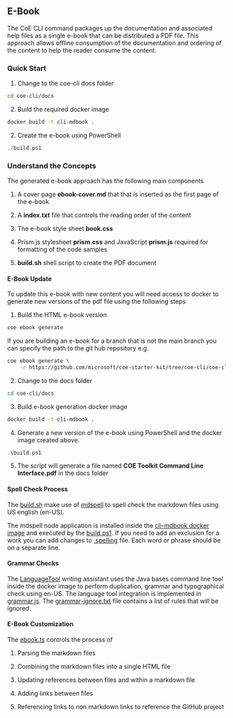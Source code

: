 ## E-Book

The CoE CLI command packages up the documentation and associated help files as a single e-book that can be distributed a PDF file. This approach allows offline consumption of the documentation and ordering of the content to help the reader consume the content.

### Quick Start

1. Change to the coe-cli docs folder

```bash
cd coe-cli/docs
```

2. Build the required docker image

```bash
docker build -t cli-mdbook .
```

2. Create the e-book using PowerShell

```powershell
./build.ps1
```

### Understand the Concepts

The generated e-book approach has the following main components

1. A cover page **ebook-cover.md** that that is inserted as the first page of the e-book

2. A **index.txt** file that controls the reading order of the content

3. The e-book style sheet **book.css**

4. Prism.js stylesheet **prism.css** and JavaScript **prism.js** required for formatting of the code samples

5. **build.sh** shell script to create the PDF document

#### E-Book Update

To update this e-book with new content you will need access to docker to generate new versions of the pdf file using the following steps


1. Build the HTML e-book version

```bash
coe ebook generate
```

If you are building an e-book for a branch that is not the main branch you can specify the path to the git hub repository e.g.

```bash
coe ebook generate \
    -r https://github.com/microsoft/coe-starter-kit/tree/coe-cli/coe-cli/docs
```

2. Change to the docs folder

```bash
cd coe-cli/docs
```

3. Build e-book generation docker image

```bash
docker build -t cli-mdbook .
```

4. Generate a new version of the e-book using PowerShell and the docker image created above.

```powershell
.\build.ps1
```

5. The script will generate a file named **COE Toolkit Command Line Interface.pdf** in the docs folder

#### Spell Check Process

The [build.sh](../build.sh) make use of [mdspell](https://www.npmjs.com/package/markdown-spellcheck) to spell check the markdown files using US english (en-US).

The mdspell node application is installed inside the [cli-mdbook docker image](../dockerfile) and executed by the [build.ps1](../build.ps1). If you need to add an exclusion for a work you can add changes to [.spelling](../.spelling) file. Each word or phrase should be on a separate line.

#### Grammar Checks

The [LanguageTool](https://languagetool.org/) writing assistant uses the Java bases command line tool inside the docker image to perform duplication, grammar and typographical check using en-US. The language tool integration is implemented in [grammar.js](../grammar.js). The [grammar-ignore.txt](../grammar-ignore.txt) file contains a list of rules that will be ignored.

#### E-Book Customization

The [ebook.ts](../../src/commands/ebook.ts) controls the process of 

1. Parsing the markdown files

2. Combining the markdown files into a single HTML file

3. Updating references between files and within a markdown file 

4. Adding links between files

5. Referencing links to non markdown links to reference the GitHub project